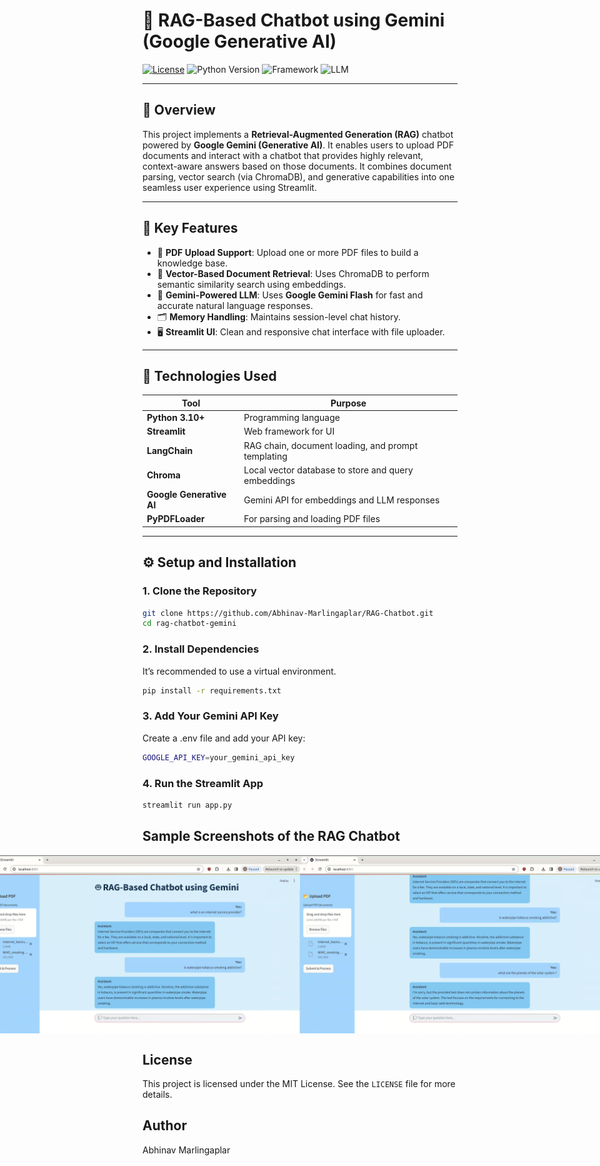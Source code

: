 # 🤖 RAG-Based Chatbot using Gemini (Google Generative AI)

[![License](https://img.shields.io/badge/License-MIT-yellow.svg)](https://opensource.org/licenses/MIT)
![Python Version](https://img.shields.io/badge/Python-3.10+-blue.svg)
![Framework](https://img.shields.io/badge/Built%20with-Streamlit-brightgreen)
![LLM](https://img.shields.io/badge/LLM-Google%20Gemini%20API-blueviolet)

---

## 🧠 Overview

This project implements a **Retrieval-Augmented Generation (RAG)** chatbot powered by **Google Gemini (Generative AI)**. It enables users to upload PDF documents and interact with a chatbot that provides highly relevant, context-aware answers based on those documents. It combines document parsing, vector search (via ChromaDB), and generative capabilities into one seamless user experience using Streamlit.

---

## 🚀 Key Features

- 📄 **PDF Upload Support**: Upload one or more PDF files to build a knowledge base.
- 🧠 **Vector-Based Document Retrieval**: Uses ChromaDB to perform semantic similarity search using embeddings.
- 🤖 **Gemini-Powered LLM**: Uses **Google Gemini Flash** for fast and accurate natural language responses.
- 🗂️ **Memory Handling**: Maintains session-level chat history.
- 🖥️ **Streamlit UI**: Clean and responsive chat interface with file uploader.

---

## 🧰 Technologies Used

| Tool                         | Purpose                                                  |
|------------------------------|----------------------------------------------------------|
| **Python 3.10+**             | Programming language                                     |
| **Streamlit**                | Web framework for UI                                    |
| **LangChain**                | RAG chain, document loading, and prompt templating      |
| **Chroma**                   | Local vector database to store and query embeddings     |
| **Google Generative AI**     | Gemini API for embeddings and LLM responses             |
| **PyPDFLoader**              | For parsing and loading PDF files                       |

---

## ⚙️ Setup and Installation

### 1. Clone the Repository

```bash
git clone https://github.com/Abhinav-Marlingaplar/RAG-Chatbot.git
cd rag-chatbot-gemini
```

### 2. Install Dependencies
It’s recommended to use a virtual environment.

```bash
pip install -r requirements.txt
```

### 3. Add Your Gemini API Key
Create a .env file and add your API key:

```bash
GOOGLE_API_KEY=your_gemini_api_key
```

### 4. Run the Streamlit App

```bash
streamlit run app.py
```

## Sample Screenshots of the RAG Chatbot
<div style="display: flex; justify-content: center;">
    <img src="images/screenshot1.png" alt="valid question" width="800"/>
    <img src="images/screenshot2.png" alt="invalid question" width="800"/>
</div>

## License

This project is licensed under the MIT License. See the `LICENSE` file for more details.

## Author

Abhinav Marlingaplar
